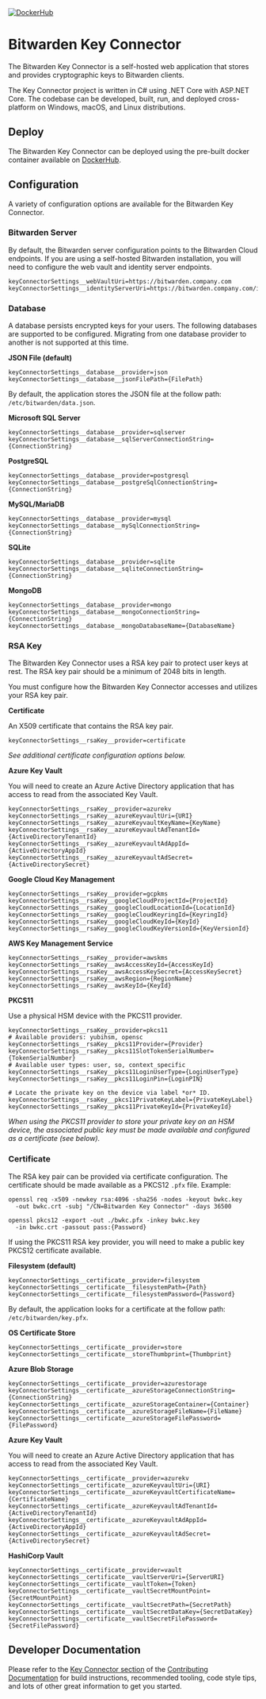 <a href="https://hub.docker.com/r/bitwarden/key-connector" target="_blank">
  <img src="https://img.shields.io/docker/pulls/bitwarden/key-connector.svg" alt="DockerHub" />
</a>

# Bitwarden Key Connector

The Bitwarden Key Connector is a self-hosted web application that stores and provides cryptographic keys to Bitwarden
clients.

The Key Connector project is written in C# using .NET Core with ASP.NET Core. The codebase can be developed, built, run,
and deployed cross-platform on Windows, macOS, and Linux distributions.

## Deploy

The Bitwarden Key Connector can be deployed using the pre-built docker container available on
[DockerHub](https://hub.docker.com/r/bitwarden/key-connector).

## Configuration

A variety of configuration options are available for the Bitwarden Key Connector.

### Bitwarden Server

By default, the Bitwarden server configuration points to the Bitwarden Cloud endpoints. If you are using a
self-hosted Bitwarden installation, you will need to configure the web vault and identity server endpoints.

```
keyConnectorSettings__webVaultUri=https://bitwarden.company.com
keyConnectorSettings__identityServerUri=https://bitwarden.company.com/identity/
```

### Database

A database persists encrypted keys for your users. The following databases are supported to be configured. Migrating
from one database provider to another is not supported at this time.

**JSON File (default)**

```
keyConnectorSettings__database__provider=json
keyConnectorSettings__database__jsonFilePath={FilePath}
```

By default, the application stores the JSON file at the follow path: `/etc/bitwarden/data.json`.

**Microsoft SQL Server**

```
keyConnectorSettings__database__provider=sqlserver
keyConnectorSettings__database__sqlServerConnectionString={ConnectionString}
```

**PostgreSQL**

```
keyConnectorSettings__database__provider=postgresql
keyConnectorSettings__database__postgreSqlConnectionString={ConnectionString}
```

**MySQL/MariaDB**

```
keyConnectorSettings__database__provider=mysql
keyConnectorSettings__database__mySqlConnectionString={ConnectionString}
```

**SQLite**

```
keyConnectorSettings__database__provider=sqlite
keyConnectorSettings__database__sqliteConnectionString={ConnectionString}
```

**MongoDB**

```
keyConnectorSettings__database__provider=mongo
keyConnectorSettings__database__mongoConnectionString={ConnectionString}
keyConnectorSettings__database__mongoDatabaseName={DatabaseName}
```

### RSA Key

The Bitwarden Key Connector uses a RSA key pair to protect user keys at rest. The RSA key pair should be a minimum of
2048 bits in length.

You must configure how the Bitwarden Key Connector accesses and utilizes your RSA key pair.

**Certificate**

An X509 certificate that contains the RSA key pair.

```
keyConnectorSettings__rsaKey__provider=certificate
```

*See additional certificate configuration options below.*

**Azure Key Vault**

You will need to create an Azure Active Directory application that has access to read from the associated Key Vault.

```
keyConnectorSettings__rsaKey__provider=azurekv
keyConnectorSettings__rsaKey__azureKeyvaultUri={URI}
keyConnectorSettings__rsaKey__azureKeyvaultKeyName={KeyName}
keyConnectorSettings__rsaKey__azureKeyvaultAdTenantId={ActiveDirectoryTenantId}
keyConnectorSettings__rsaKey__azureKeyvaultAdAppId={ActiveDirectoryAppId}
keyConnectorSettings__rsaKey__azureKeyvaultAdSecret={ActiveDirectorySecret}
```

**Google Cloud Key Management**

```
keyConnectorSettings__rsaKey__provider=gcpkms
keyConnectorSettings__rsaKey__googleCloudProjectId={ProjectId}
keyConnectorSettings__rsaKey__googleCloudLocationId={LocationId}
keyConnectorSettings__rsaKey__googleCloudKeyringId={KeyringId}
keyConnectorSettings__rsaKey__googleCloudKeyId={KeyId}
keyConnectorSettings__rsaKey__googleCloudKeyVersionId={KeyVersionId}
```

**AWS Key Management Service**

```
keyConnectorSettings__rsaKey__provider=awskms
keyConnectorSettings__rsaKey__awsAccessKeyId={AccessKeyId}
keyConnectorSettings__rsaKey__awsAccessKeySecret={AccessKeySecret}
keyConnectorSettings__rsaKey__awsRegion={RegionName}
keyConnectorSettings__rsaKey__awsKeyId={KeyId}
```

**PKCS11**

Use a physical HSM device with the PKCS11 provider.

```
keyConnectorSettings__rsaKey__provider=pkcs11
# Available providers: yubihsm, opensc
keyConnectorSettings__rsaKey__pkcs11Provider={Provider}
keyConnectorSettings__rsaKey__pkcs11SlotTokenSerialNumber={TokenSerialNumber}
# Available user types: user, so, context_specific
keyConnectorSettings__rsaKey__pkcs11LoginUserType={LoginUserType}
keyConnectorSettings__rsaKey__pkcs11LoginPin={LoginPIN}

# Locate the private key on the device via label *or* ID.
keyConnectorSettings__rsaKey__pkcs11PrivateKeyLabel={PrivateKeyLabel}
keyConnectorSettings__rsaKey__pkcs11PrivateKeyId={PrivateKeyId}
```

*When using the PKCS11 provider to store your private key on an HSM device, the associated public key must be made
available and configured as a certificate (see below).*

### Certificate

The RSA key pair can be provided via certificate configuration. The certificate should be made available as a PKCS12
`.pfx` file. Example:

```
openssl req -x509 -newkey rsa:4096 -sha256 -nodes -keyout bwkc.key
  -out bwkc.crt -subj "/CN=Bitwarden Key Connector" -days 36500

openssl pkcs12 -export -out ./bwkc.pfx -inkey bwkc.key
  -in bwkc.crt -passout pass:{Password}
```

If using the PKCS11 RSA key provider, you will need to make a public key PKCS12 certificate available.

**Filesystem (default)**

```
keyConnectorSettings__certificate__provider=filesystem
keyConnectorSettings__certificate__filesystemPath={Path}
keyConnectorSettings__certificate__filesystemPassword={Password}
```

By default, the application looks for a certificate at the follow path: `/etc/bitwarden/key.pfx`.

**OS Certificate Store**

```
keyConnectorSettings__certificate__provider=store
keyConnectorSettings__certificate__storeThumbprint={Thumbprint}
```

**Azure Blob Storage**

```
keyConnectorSettings__certificate__provider=azurestorage
keyConnectorSettings__certificate__azureStorageConnectionString={ConnectionString}
keyConnectorSettings__certificate__azureStorageContainer={Container}
keyConnectorSettings__certificate__azureStorageFileName={FileName}
keyConnectorSettings__certificate__azureStorageFilePassword={FilePassword}
```

**Azure Key Vault**

You will need to create an Azure Active Directory application that has access to read from the associated Key Vault.

```
keyConnectorSettings__certificate__provider=azurekv
keyConnectorSettings__certificate__azureKeyvaultUri={URI}
keyConnectorSettings__certificate__azureKeyvaultCertificateName={CertificateName}
keyConnectorSettings__certificate__azureKeyvaultAdTenantId={ActiveDirectoryTenantId}
keyConnectorSettings__certificate__azureKeyvaultAdAppId={ActiveDirectoryAppId}
keyConnectorSettings__certificate__azureKeyvaultAdSecret={ActiveDirectorySecret}
```

**HashiCorp Vault**

```
keyConnectorSettings__certificate__provider=vault
keyConnectorSettings__certificate__vaultServerUri={ServerURI}
keyConnectorSettings__certificate__vaultToken={Token}
keyConnectorSettings__certificate__vaultSecretMountPoint={SecretMountPoint}
keyConnectorSettings__certificate__vaultSecretPath={SecretPath}
keyConnectorSettings__certificate__vaultSecretDataKey={SecretDataKey}
keyConnectorSettings__certificate__vaultSecretFilePassword={SecretFilePassword}
```

## Developer Documentation

Please refer to the [Key Connector section](https://contributing.bitwarden.com/getting-started/business/key-connector) of the [Contributing Documentation](https://contributing.bitwarden.com/) for build instructions, recommended tooling, code style tips, and lots of other great information to get you started.
